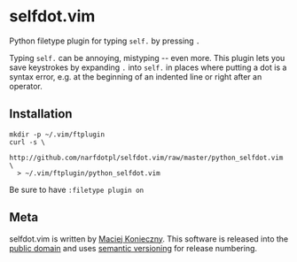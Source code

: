 selfdot.vim
===========

Python filetype plugin for typing `self.` by pressing `.`

Typing `self.` can be annoying, mistyping -- even more.  This plugin
lets you save keystrokes by expanding `.` into `self.` in places where
putting a dot is a syntax error, e.g. at the beginning of an indented
line or right after an operator.


Installation
------------

    mkdir -p ~/.vim/ftplugin
    curl -s \
      http://github.com/narfdotpl/selfdot.vim/raw/master/python_selfdot.vim \
      > ~/.vim/ftplugin/python_selfdot.vim

Be sure to have `:filetype plugin on`


Meta
----

selfdot.vim is written by [Maciej Konieczny][].  This software is
released into the [public domain][] and uses [semantic versioning][] for
release numbering.

  [Maciej Konieczny]: http://narf.pl/
  [public domain]: http://unlicense.org/
  [semantic versioning]: http://semver.org/
